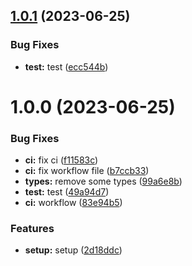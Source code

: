 ## [1.0.1](https://github.com/ruiaraujo012/semantic-release-gh-pages-test/compare/v1.0.0...v1.0.1) (2023-06-25)


### Bug Fixes

* **test:** test ([ecc544b](https://github.com/ruiaraujo012/semantic-release-gh-pages-test/commit/ecc544b3825200e98a361efed2eec8267e152c65))

# 1.0.0 (2023-06-25)


### Bug Fixes

* **ci:** fix ci ([f11583c](https://github.com/ruiaraujo012/semantic-release-gh-pages-test/commit/f11583ccb437dba5531e861639101fd18858abae))
* **ci:** fix workflow file ([b7ccb33](https://github.com/ruiaraujo012/semantic-release-gh-pages-test/commit/b7ccb335c21592529c5cd75e971b5179022f57c2))
* **types:** remove some types ([99a6e8b](https://github.com/ruiaraujo012/semantic-release-gh-pages-test/commit/99a6e8b1de55bc70e227f873e796dc45224c6bce))
* **test:** test ([49a94d7](https://github.com/ruiaraujo012/semantic-release-gh-pages-test/commit/49a94d73437ee9ce2fa9f943da71b93b7bd4b3ef))
* **ci:** workflow ([83e94b5](https://github.com/ruiaraujo012/semantic-release-gh-pages-test/commit/83e94b50af9276186e2ba59decf8bf90a7cbbc72))


### Features

* **setup:** setup ([2d18ddc](https://github.com/ruiaraujo012/semantic-release-gh-pages-test/commit/2d18ddcaf48f7c8e6f4788208d133f5ddf6575da))
